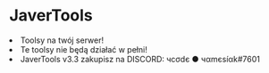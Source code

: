 <h1>JaverTools</h1>

<li> Toolsy na twój serwer!</li>

<li> Te toolsy nie będą działać w pełni!</li>
<li> JaverTools v3.3 zakupisz na DISCORD: чcσdє ● чαmєѕíαk#7601</li>
